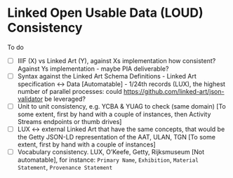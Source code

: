 # Linked Open Usable Data (LOUD) Consistency

To do
- [ ] IIIF (X) vs Linked Art (Y), against Xs implementation how consistent? Against Ys implementation - maybe PIA deliverable?
- [ ] Syntax against the Linked Art Schema Definitions - Linked Art specification <-> Data [Automatable] - 1/24th records (LUX), the highest number of parallel processes: could https://github.com/linked-art/json-validator be leveraged?
- [ ] Unit to unit consistency, e.g. YCBA & YUAG to check (same domain) [To some extent, first by hand with a couple of instances, then Activity Streams endpoints or thumb drives]
- [ ] LUX <-> external Linked Art that have the same concepts, that would be the Getty JSON-LD representation of the AAT, ULAN, TGN [To some extent, first by hand with a couple of instances]
- [ ] Vocabulary consistency. LUX, O’Keefe, Getty, Rijksmuseum [Not automatable], for instance: `Primary Name`, `Exhibition`, `Material Statement`, `Provenance Statement`
